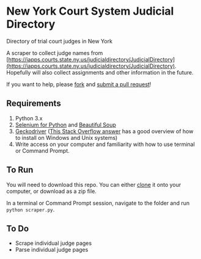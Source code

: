 # New York Court System Judicial Directory
Directory of trial court judges in New York

A scraper to collect judge names from [https://iapps.courts.state.ny.us/judicialdirectory/JudicialDirectory](https://iapps.courts.state.ny.us/judicialdirectory/JudicialDirectory). Hopefully will also collect assignments and other information in the future.

If you want to help, please [fork](https://help.github.com/articles/fork-a-repo/) and [submit a pull request](https://help.github.com/articles/creating-a-pull-request-from-a-fork/)!

## Requirements

1. Python 3.x
2. [Selenium for Python](https://pypi.python.org/pypi/selenium) and [Beautiful Soup](https://www.crummy.com/software/BeautifulSoup/bs4/doc/)
3. [Geckodriver](https://github.com/mozilla/geckodriver/releases) ([This Stack Overflow answer](https://stackoverflow.com/a/40208762/702383) has a good overview of how to install on Windows and Unix systems)
4. Write access on your computer and familiarity with how to use terminal or Command Prompt.

## To Run

You will need to download this repo. You can either [clone](https://help.github.com/articles/cloning-a-repository/) it onto your computer, or download as a zip file.

In a terminal or Command Prompt session, navigate to the folder and run `python scraper.py`.

## To Do

* Scrape individual judge pages
* Parse individual judge pages
